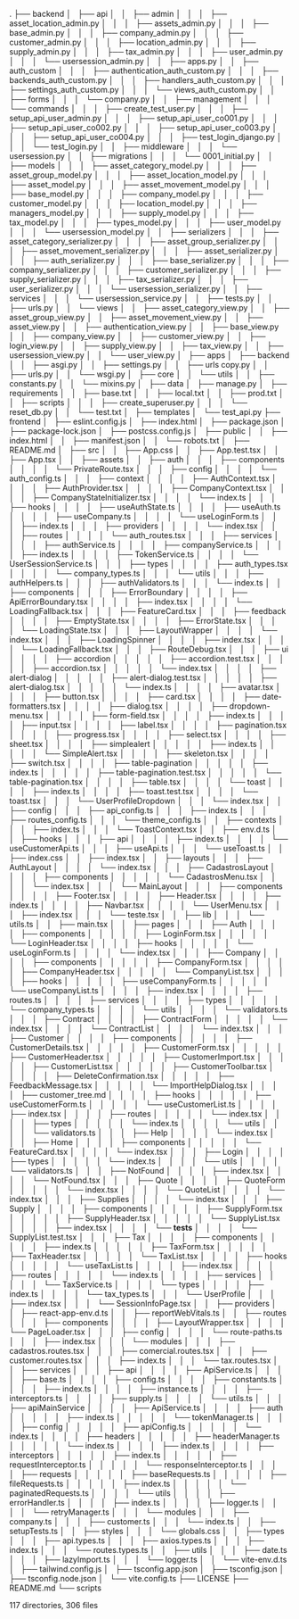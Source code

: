 .
├── backend
│   ├── api
│   │   ├── admin
│   │   │   ├── asset_location_admin.py
│   │   │   ├── assets_admin.py
│   │   │   ├── base_admin.py
│   │   │   ├── company_admin.py
│   │   │   ├── customer_admin.py
│   │   │   ├── location_admin.py
│   │   │   ├── supply_admin.py
│   │   │   ├── tax_admin.py
│   │   │   ├── user_admin.py
│   │   │   └── usersession_admin.py
│   │   ├── apps.py
│   │   ├── auth_custom
│   │   │   ├── authentication_auth_custom.py
│   │   │   ├── backends_auth_custom.py
│   │   │   ├── handlers_auth_custom.py
│   │   │   ├── settings_auth_custom.py
│   │   │   └── views_auth_custom.py
│   │   ├── forms
│   │   │   └── company.py
│   │   ├── management
│   │   │   └── commands
│   │   │       ├── create_test_user.py
│   │   │       ├── setup_api_user_admin.py
│   │   │       ├── setup_api_user_co001.py
│   │   │       ├── setup_api_user_co002.py
│   │   │       ├── setup_api_user_co003.py
│   │   │       ├── setup_api_user_co004.py
│   │   │       ├── test_login_django.py
│   │   │       └── test_login.py
│   │   ├── middleware
│   │   │   └── usersession.py
│   │   ├── migrations
│   │   │   └── 0001_initial.py
│   │   ├── models
│   │   │   ├── asset_category_model.py
│   │   │   ├── asset_group_model.py
│   │   │   ├── asset_location_model.py
│   │   │   ├── asset_model.py
│   │   │   ├── asset_movement_model.py
│   │   │   ├── base_model.py
│   │   │   ├── company_model.py
│   │   │   ├── customer_model.py
│   │   │   ├── location_model.py
│   │   │   ├── managers_model.py
│   │   │   ├── supply_model.py
│   │   │   ├── tax_model.py
│   │   │   ├── types_model.py
│   │   │   ├── user_model.py
│   │   │   └── usersession_model.py
│   │   ├── serializers
│   │   │   ├── asset_category_serializer.py
│   │   │   ├── asset_group_serializer.py
│   │   │   ├── asset_movement_serializer.py
│   │   │   ├── asset_serializer.py
│   │   │   ├── auth_serializer.py
│   │   │   ├── base_serializer.py
│   │   │   ├── company_serializer.py
│   │   │   ├── customer_serializer.py
│   │   │   ├── supply_serializer.py
│   │   │   ├── tax_serializer.py
│   │   │   ├── user_serializer.py
│   │   │   └── usersession_serializer.py
│   │   ├── services
│   │   │   └── usersession_service.py
│   │   ├── tests.py
│   │   ├── urls.py
│   │   └── views
│   │       ├── asset_category_view.py
│   │       ├── asset_group_view.py
│   │       ├── asset_movement_view.py
│   │       ├── asset_view.py
│   │       ├── authentication_view.py
│   │       ├── base_view.py
│   │       ├── company_view.py
│   │       ├── customer_view.py
│   │       ├── login_view.py
│   │       ├── supply_view.py
│   │       ├── tax_view.py
│   │       ├── usersession_view.py
│   │       └── user_view.py
│   ├── apps
│   ├── backend
│   │   ├── asgi.py
│   │   ├── settings.py
│   │   ├── urls copy.py
│   │   ├── urls.py
│   │   └── wsgi.py
│   ├── core
│   │   └── utils
│   │       ├── constants.py
│   │       └── mixins.py
│   ├── data
│   ├── manage.py
│   ├── requirements
│   │   ├── base.txt
│   │   ├── local.txt
│   │   ├── prod.txt
│   │   ├── scripts
│   │   │   ├── create_superuser.py
│   │   │   └── reset_db.py
│   │   └── test.txt
│   ├── templates
│   └── test_api.py
├── frontend
│   ├── eslint.config.js
│   ├── index.html
│   ├── package.json
│   ├── package-lock.json
│   ├── postcss.config.js
│   ├── public
│   │   ├── index.html
│   │   ├── manifest.json
│   │   └── robots.txt
│   ├── README.md
│   ├── src
│   │   ├── App.css
│   │   ├── App.test.tsx
│   │   ├── App.tsx
│   │   ├── assets
│   │   ├── auth
│   │   │   ├── components
│   │   │   │   └── PrivateRoute.tsx
│   │   │   ├── config
│   │   │   │   └── auth_config.ts
│   │   │   ├── context
│   │   │   │   ├── AuthContext.tsx
│   │   │   │   ├── AuthProvider.tsx
│   │   │   │   ├── CompanyContext.tsx
│   │   │   │   ├── CompanyStateInitializer.tsx
│   │   │   │   └── index.ts
│   │   │   ├── hooks
│   │   │   │   ├── useAuthState.ts
│   │   │   │   ├── useAuth.ts
│   │   │   │   ├── useCompany.ts
│   │   │   │   └── useLoginForm.ts
│   │   │   ├── index.ts
│   │   │   ├── providers
│   │   │   │   └── index.tsx
│   │   │   ├── routes
│   │   │   │   └── auth_routes.tsx
│   │   │   ├── services
│   │   │   │   ├── authService.ts
│   │   │   │   ├── companyService.ts
│   │   │   │   ├── index.ts
│   │   │   │   ├── TokenService.ts
│   │   │   │   └── UserSessionService.ts
│   │   │   ├── types
│   │   │   │   ├── auth_types.tsx
│   │   │   │   └── company_types.ts
│   │   │   └── utils
│   │   │       ├── authHelpers.ts
│   │   │       ├── authValidators.ts
│   │   │       └── index.ts
│   │   ├── components
│   │   │   ├── ErrorBoundary
│   │   │   │   ├── ApiErrorBoundary.tsx
│   │   │   │   ├── index.tsx
│   │   │   │   └── LoadingFallback.tsx
│   │   │   ├── FeatureCard.tsx
│   │   │   ├── feedback
│   │   │   │   ├── EmptyState.tsx
│   │   │   │   ├── ErrorState.tsx
│   │   │   │   └── LoadingState.tsx
│   │   │   ├── LayoutWrapper
│   │   │   │   └── index.tsx
│   │   │   ├── LoadingSpinner
│   │   │   │   ├── index.tsx
│   │   │   │   └── LoadingFallback.tsx
│   │   │   ├── RouteDebug.tsx
│   │   │   ├── ui
│   │   │   │   ├── accordion
│   │   │   │   │   ├── accordion.test.tsx
│   │   │   │   │   ├── accordion.tsx
│   │   │   │   │   └── index.tsx
│   │   │   │   ├── alert-dialog
│   │   │   │   │   ├── alert-dialog.test.tsx
│   │   │   │   │   ├── alert-dialog.tsx
│   │   │   │   │   └── index.ts
│   │   │   │   ├── avatar.tsx
│   │   │   │   ├── button.tsx
│   │   │   │   ├── card.tsx
│   │   │   │   ├── date-formatters.tsx
│   │   │   │   ├── dialog.tsx
│   │   │   │   ├── dropdown-menu.tsx
│   │   │   │   ├── form-field.tsx
│   │   │   │   ├── index.ts
│   │   │   │   ├── input.tsx
│   │   │   │   ├── label.tsx
│   │   │   │   ├── pagination.tsx
│   │   │   │   ├── progress.tsx
│   │   │   │   ├── select.tsx
│   │   │   │   ├── sheet.tsx
│   │   │   │   ├── simplealert
│   │   │   │   │   ├── index.ts
│   │   │   │   │   └── SimpleAlert.tsx
│   │   │   │   ├── skeleton.tsx
│   │   │   │   ├── switch.tsx
│   │   │   │   ├── table-pagination
│   │   │   │   │   ├── index.ts
│   │   │   │   │   ├── table-pagination.test.tsx
│   │   │   │   │   └── table-pagination.tsx
│   │   │   │   ├── table.tsx
│   │   │   │   └── toast
│   │   │   │       ├── index.ts
│   │   │   │       ├── toast.test.tsx
│   │   │   │       └── toast.tsx
│   │   │   └── UserProfileDropdown
│   │   │       └── index.tsx
│   │   ├── config
│   │   │   ├── api_config.ts
│   │   │   ├── index.ts
│   │   │   ├── routes_config.ts
│   │   │   └── theme_config.ts
│   │   ├── contexts
│   │   │   ├── index.ts
│   │   │   └── ToastContext.tsx
│   │   ├── env.d.ts
│   │   ├── hooks
│   │   │   ├── api
│   │   │   │   ├── index.ts
│   │   │   │   └── useCustomerApi.ts
│   │   │   ├── useApi.ts
│   │   │   └── useToast.ts
│   │   ├── index.css
│   │   ├── index.tsx
│   │   ├── layouts
│   │   │   ├── AuthLayout
│   │   │   │   └── index.tsx
│   │   │   ├── CadastrosLayout
│   │   │   │   ├── components
│   │   │   │   │   └── CadastrosMenu.tsx
│   │   │   │   └── index.tsx
│   │   │   └── MainLayout
│   │   │       ├── components
│   │   │       │   ├── Footer.tsx
│   │   │       │   ├── Header.tsx
│   │   │       │   ├── index.ts
│   │   │       │   ├── Navbar.tsx
│   │   │       │   └── UserMenu.tsx
│   │   │       ├── index.tsx
│   │   │       └── teste.tsx
│   │   ├── lib
│   │   │   └── utils.ts
│   │   ├── main.tsx
│   │   ├── pages
│   │   │   ├── Auth
│   │   │   │   ├── components
│   │   │   │   │   ├── LoginForm.tsx
│   │   │   │   │   └── LoginHeader.tsx
│   │   │   │   ├── hooks
│   │   │   │   │   └── useLoginForm.ts
│   │   │   │   └── index.tsx
│   │   │   ├── Company
│   │   │   │   ├── components
│   │   │   │   │   ├── CompanyForm.tsx
│   │   │   │   │   ├── CompanyHeader.tsx
│   │   │   │   │   └── CompanyList.tsx
│   │   │   │   ├── hooks
│   │   │   │   │   ├── useCompanyForm.ts
│   │   │   │   │   └── useCompanyList.ts
│   │   │   │   ├── index.tsx
│   │   │   │   ├── routes.ts
│   │   │   │   ├── services
│   │   │   │   ├── types
│   │   │   │   │   └── company_types.ts
│   │   │   │   └── utils
│   │   │   │       └── validators.ts
│   │   │   ├── Contract
│   │   │   │   ├── ContractForm
│   │   │   │   │   └── index.tsx
│   │   │   │   └── ContractList
│   │   │   │       └── index.tsx
│   │   │   ├── Customer
│   │   │   │   ├── components
│   │   │   │   │   ├── CustomerDetails.tsx
│   │   │   │   │   ├── CustomerForm.tsx
│   │   │   │   │   ├── CustomerHeader.tsx
│   │   │   │   │   ├── CustomerImport.tsx
│   │   │   │   │   ├── CustomerList.tsx
│   │   │   │   │   ├── CustomerToolbar.tsx
│   │   │   │   │   ├── DeleteConfirmation.tsx
│   │   │   │   │   ├── FeedbackMessage.tsx
│   │   │   │   │   └── ImportHelpDialog.tsx
│   │   │   │   ├── customer_tree.md
│   │   │   │   ├── hooks
│   │   │   │   │   ├── useCustomerForm.ts
│   │   │   │   │   └── useCustomerList.ts
│   │   │   │   ├── index.tsx
│   │   │   │   ├── routes
│   │   │   │   │   └── index.tsx
│   │   │   │   ├── types
│   │   │   │   │   └── index.ts
│   │   │   │   └── utils
│   │   │   │       └── validators.ts
│   │   │   ├── Help
│   │   │   │   └── index.tsx
│   │   │   ├── Home
│   │   │   │   ├── components
│   │   │   │   │   └── FeatureCard.tsx
│   │   │   │   └── index.tsx
│   │   │   ├── Login
│   │   │   │   ├── types
│   │   │   │   │   └── index.ts
│   │   │   │   └── utils
│   │   │   │       └── validators.ts
│   │   │   ├── NotFound
│   │   │   │   ├── index.tsx
│   │   │   │   └── NotFound.tsx
│   │   │   ├── Quote
│   │   │   │   ├── QuoteForm
│   │   │   │   │   └── index.tsx
│   │   │   │   └── QuoteList
│   │   │   │       └── index.tsx
│   │   │   ├── Supplies
│   │   │   │   └── index.tsx
│   │   │   ├── Supply
│   │   │   │   ├── components
│   │   │   │   │   ├── SupplyForm.tsx
│   │   │   │   │   ├── SupplyHeader.tsx
│   │   │   │   │   └── SupplyList.tsx
│   │   │   │   ├── index.tsx
│   │   │   │   └── __tests__
│   │   │   │       └── SupplyList.test.tsx
│   │   │   ├── Tax
│   │   │   │   ├── components
│   │   │   │   │   ├── index.ts
│   │   │   │   │   ├── TaxForm.tsx
│   │   │   │   │   ├── TaxHeader.tsx
│   │   │   │   │   └── TaxList.tsx
│   │   │   │   ├── hooks
│   │   │   │   │   └── useTaxList.ts
│   │   │   │   ├── index.tsx
│   │   │   │   ├── routes
│   │   │   │   │   └── index.ts
│   │   │   │   ├── services
│   │   │   │   │   └── TaxService.ts
│   │   │   │   └── types
│   │   │   │       ├── index.ts
│   │   │   │       └── tax_types.ts
│   │   │   └── UserProfile
│   │   │       ├── index.tsx
│   │   │       └── SessionInfoPage.tsx
│   │   ├── providers
│   │   ├── react-app-env.d.ts
│   │   ├── reportWebVitals.ts
│   │   ├── routes
│   │   │   ├── components
│   │   │   │   ├── LayoutWrapper.tsx
│   │   │   │   └── PageLoader.tsx
│   │   │   ├── config
│   │   │   │   └── route-paths.ts
│   │   │   ├── index.tsx
│   │   │   └── modules
│   │   │       ├── cadastros.routes.tsx
│   │   │       ├── comercial.routes.tsx
│   │   │       ├── customer.routes.tsx
│   │   │       ├── index.ts
│   │   │       └── tax.routes.tsx
│   │   ├── services
│   │   │   ├── api
│   │   │   │   ├── ApiService.ts
│   │   │   │   ├── base.ts
│   │   │   │   ├── config.ts
│   │   │   │   ├── constants.ts
│   │   │   │   ├── index.ts
│   │   │   │   ├── instance.ts
│   │   │   │   ├── interceptors.ts
│   │   │   │   ├── supply.ts
│   │   │   │   └── utils.ts
│   │   │   ├── apiMainService
│   │   │   │   ├── ApiService.ts
│   │   │   │   ├── auth
│   │   │   │   │   ├── index.ts
│   │   │   │   │   └── tokenManager.ts
│   │   │   │   ├── config
│   │   │   │   │   ├── apiConfig.ts
│   │   │   │   │   └── index.ts
│   │   │   │   ├── headers
│   │   │   │   │   ├── headerManager.ts
│   │   │   │   │   └── index.ts
│   │   │   │   ├── index.ts
│   │   │   │   ├── interceptors
│   │   │   │   │   ├── index.ts
│   │   │   │   │   ├── requestInterceptor.ts
│   │   │   │   │   └── responseInterceptor.ts
│   │   │   │   ├── requests
│   │   │   │   │   ├── baseRequests.ts
│   │   │   │   │   ├── fileRequests.ts
│   │   │   │   │   ├── index.ts
│   │   │   │   │   └── paginatedRequests.ts
│   │   │   │   └── utils
│   │   │   │       ├── errorHandler.ts
│   │   │   │       ├── index.ts
│   │   │   │       ├── logger.ts
│   │   │   │       └── retryManager.ts
│   │   │   └── modules
│   │   │       ├── company.ts
│   │   │       ├── customer.ts
│   │   │       └── index.ts
│   │   ├── setupTests.ts
│   │   ├── styles
│   │   │   └── globals.css
│   │   ├── types
│   │   │   ├── api.types.ts
│   │   │   ├── axios.types.ts
│   │   │   ├── index.ts
│   │   │   └── routes.types.ts
│   │   ├── utils
│   │   │   ├── date.ts
│   │   │   ├── lazyImport.ts
│   │   │   └── logger.ts
│   │   └── vite-env.d.ts
│   ├── tailwind.config.js
│   ├── tsconfig.app.json
│   ├── tsconfig.json
│   ├── tsconfig.node.json
│   └── vite.config.ts
├── LICENSE
├── README.md
└── scripts

117 directories, 306 files
